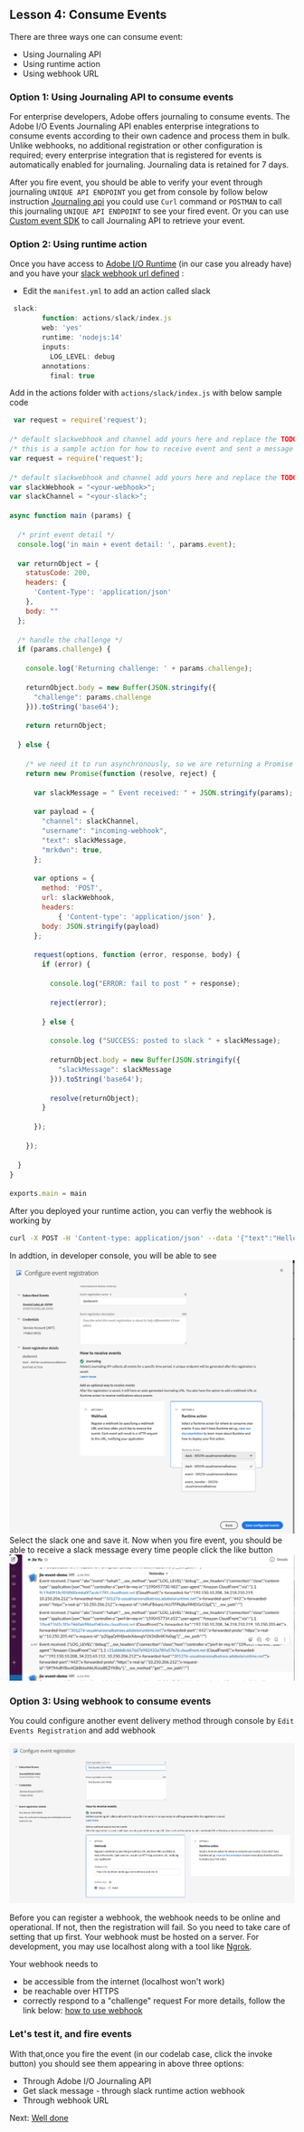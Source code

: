 ## Lesson 4: Consume Events

There are three ways one can consume event:
* Using Journaling API 
* Using runtime action 
* Using webhook URL


### Option 1: Using Journaling API to consume events 
For enterprise developers, Adobe offers journaling to consume events. The Adobe I/O Events Journaling API enables enterprise integrations to consume events according to their own cadence and process them in bulk. Unlike webhooks, no additional registration or other configuration is required; every enterprise integration that is registered for events is automatically enabled for journaling. Journaling data is retained for 7 days. 

After you fire event, you should be able to verify your event through journaling `UNIQUE API ENDPOINT` you get from console by follow below instruction
[Journaling api](https://www.adobe.io/apis/experienceplatform/events/docs.html#!adobedocs/adobeio-events/master/intro/journaling_api.md)
you could use `Curl` command or `POSTMAN` to call this journaling `UNIQUE API ENDPOINT` to see your fired event.
Or you can use [Custom event SDK](https://github.com/adobe/aio-lib-events/) to call Journaling API to retrieve your event.


### Option 2: Using runtime action
Once you have access to [Adobe I/O Runtime](https://www.adobe.io/apis/cloudplatform/runtime.html) (in our case you already have) and you have your [slack webhook url defined](https://api.slack.com/incoming-webhooks) :
* Edit the `manifest.yml` to add an action called slack 
```javascript
 slack:
        function: actions/slack/index.js
        web: 'yes'
        runtime: 'nodejs:14'
        inputs:
          LOG_LEVEL: debug
        annotations:
          final: true
```
Add in the actions folder with `actions/slack/index.js` with below sample code

```javascript
 var request = require('request');

/* default slackwebhook and channel add yours here and replace the TODO below */
/* this is a sample action for how to receive event and sent a message to slack */
var request = require('request');

/* default slackwebhook and channel add yours here and replace the TODO below */
var slackWebhook = "<your-webhook>";
var slackChannel = "<your-slack>";

async function main (params) {
  
  /* print event detail */
  console.log('in main + event detail: ', params.event);

  var returnObject = {
    statusCode: 200,
    headers: {
      'Content-Type': 'application/json'
    },
    body: ""
  };

  /* handle the challenge */
  if (params.challenge) {

    console.log('Returning challenge: ' + params.challenge);

    returnObject.body = new Buffer(JSON.stringify({
      "challenge": params.challenge
    })).toString('base64');

    return returnObject;

  } else {

    /* we need it to run asynchronously, so we are returning a Promise */
    return new Promise(function (resolve, reject) {

      var slackMessage = " Event received: " + JSON.stringify(params);

      var payload = {
        "channel": slackChannel,
        "username": "incoming-webhook",
        "text": slackMessage,
        "mrkdwn": true,
      };

      var options = {
        method: 'POST',
        url: slackWebhook,
        headers:
            { 'Content-type': 'application/json' },
        body: JSON.stringify(payload)
      };

      request(options, function (error, response, body) {
        if (error) {

          console.log("ERROR: fail to post " + response);

          reject(error);

        } else {

          console.log ("SUCCESS: posted to slack " + slackMessage);

          returnObject.body = new Buffer(JSON.stringify({
            "slackMessage": slackMessage
          })).toString('base64');

          resolve(returnObject);
        }

      });

    });

  }
}

exports.main = main
```
After you deployed your runtime action, you can verfiy the webhook is working by 
```bash
curl -X POST -H 'Content-type: application/json' --data '{"text":"Hello, World!"}' https://<your-namespace>.adobeio-static.net/api/v1/web/event-demo-0.0.1/slack
```
In addtion, in developer console, you will be able to see ![slack webhook](assets/slack-webhook.png)
Select the slack one and save it. Now when you fire event, you should be able to receive a slack message every time people click the like button 
![slack message](assets/slack-message.png)

### Option 3: Using webhook to consume events 
You could configure another event delivery method through console by `Edit Events Registration` and add webhook 

![webhook](assets/webhook.png)

Before you can register a webhook, the webhook needs to be online and operational. If not, then the registration will fail. So you need to take care of setting that up first. Your webhook must be hosted on a server. For development, you may use localhost along with a tool like [Ngrok](https://ngrok.com/).

Your webhook needs to
-   be accessible from the internet (localhost won't work)
-   be reachable over HTTPS
-   correctly respond to a "challenge" request
For more details, follow the link below: 
[how to use webhook](https://www.adobe.io/apis/experienceplatform/events/docs.html#!adobedocs/adobeio-events/master/intro/webhook_docs_intro.md)

### Let's test it, and fire events
With that,once you fire the event (in our codelab case, click the invoke button) you should see them appearing in above three options:
- Through Adobe I/O Journaling API 
- Get slack message - through slack runtime action webhook
- Through webhook URL

Next: [Well done](/lessons/welldone.md)
